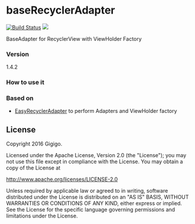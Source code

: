 # baseRecyclerAdapter
[![Build Status](https://travis-ci.org/Gigigo-Android-Devs/gigigo-baseRecyclerAdapter-library-android.svg?branch=master)](https://travis-ci.org/Gigigo-Android-Devs/gigigo-baseRecyclerAdapter-library-android.svg?branch=master)
[![](https://jitpack.io/v/Gigigo-Android-Devs/gigigo-imageLoader-library-android.svg)](https://jitpack.io/#Gigigo-Android-Devs/gigigo-baseRecyclerAdapter-library-android)

BaseAdapter for RecyclerView with ViewHolder Factory

### Version
1.4.2

[EasyRecyclerAdapter]: <https://github.com/CarlosMChica/easyrecycleradapters>

### How to use it


### Based on
* [EasyRecyclerAdapter] to perform Adapters and ViewHolder factory

License
----

Copyright 2016 Gigigo.

Licensed under the Apache License, Version 2.0 (the "License");
you may not use this file except in compliance with the License.
You may obtain a copy of the License at

   http://www.apache.org/licenses/LICENSE-2.0

Unless required by applicable law or agreed to in writing, software
distributed under the License is distributed on an "AS IS" BASIS,
WITHOUT WARRANTIES OR CONDITIONS OF ANY KIND, either express or implied.
See the License for the specific language governing permissions and
limitations under the License.


